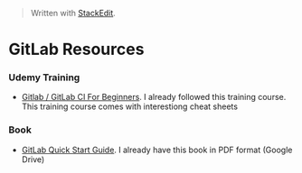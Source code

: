 > Written with [StackEdit](https://stackedit.io/).

# GitLab Resources

### Udemy Training

- [Gitlab / GitLab CI For Beginners](https://www.udemy.com/gitlab-for-beginners/). I already followed this training course. This training course comes with interestiong cheat sheets 

### Book

- [GitLab Quick Start Guide](https://www.packtpub.com/virtualization-and-cloud/gitlab-quick-start-guide). I already have this book in PDF format (Google Drive)




<!--stackedit_data:
eyJoaXN0b3J5IjpbMTg2NjkyNzUzNF19
-->
